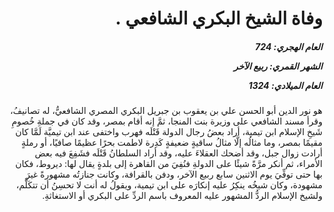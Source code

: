 <h1 dir="rtl">وفاة الشيخ البكري الشافعي .</h1>

<h5 dir="rtl">العام الهجري:  724

الشهر القمري: ربيع الآخر

العام الميلادي: 1324</h5>

<p dir="rtl">هو نور الدين أبو الحسن علي بن يعقوب بن جبريل البكري المصري الشافعيُّ، له تصانيفُ، وقرأ مسند الشافعي على وزيرة بنت المنجا، ثمَّ إنه أقام بمصر، وقد كان في جملةِ خُصومِ شَيخِ الإسلام ابن تيمية، أراد بعضُ رجال الدولة قَتْلَه فهرب واختفى عند ابن تيميَّة لَمَّا كان مقيمًا بمصر، وما مثالُه إلَّا مثالُ ساقيةٍ ضعيفةٍ كَدِرة لاطمت بحرًا عظيمًا صافيًا، أو رملةٍ أرادت زوال جبل، وقد أضحك العقلاءَ عليه، وقد أراد السلطانُ قَتْلَه فشَفِعَ فيه بعض الأمراء، ثم أنكر مرَّةً شيئًا على الدولةِ فنُفِيَ من القاهرة إلى بلدةٍ يقال لها: ديروط، فكان بها حتى توفِّيَ يوم الاثنين سابع ربيع الآخر، ودفن بالقرافة، وكانت جنازتُه مشهورةً غيرَ مشهودة، وكان شيخُه ينكِرُ عليه إنكارَه على ابن تيمية، ويقولُ له أنت لا تحسِنُ أن تتكَلَّم، ولشيخ الإسلام الردُّ المشهور عليه المعروف باسم الردِّ على البكري أو الاستغاثةِ.</p></br>
